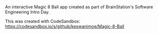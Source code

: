 An interactive Magic 8 Ball app created as part of BrainStation's Software Engineering Intro Day.

This was created with CodeSandbox: https://codesandbox.io/s/github/keswanimoe/Magic-8-Ball
